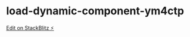 # load-dynamic-component-ym4ctp

[Edit on StackBlitz ⚡️](https://stackblitz.com/edit/load-dynamic-component-ym4ctp)